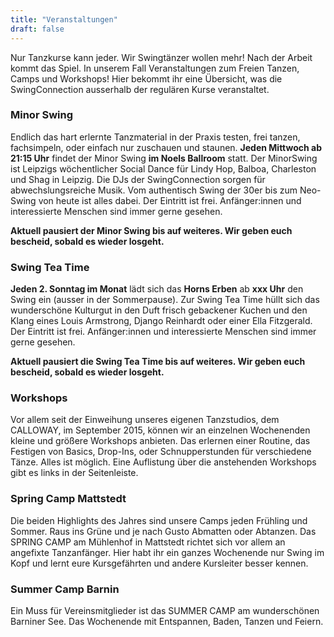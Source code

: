 ```yaml
---
title: "Veranstaltungen"
draft: false
---
```


Nur Tanzkurse kann jeder. Wir Swingtänzer wollen mehr! Nach der Arbeit kommt das Spiel. In unserem Fall Veranstaltungen zum Freien Tanzen, Camps und Workshops! Hier bekommt ihr eine Übersicht, was die SwingConnection ausserhalb der regulären Kurse veranstaltet.

### Minor Swing

Endlich das hart erlernte Tanzmaterial in der Praxis testen, frei tanzen, fachsimpeln, oder einfach nur zuschauen und staunen.
**Jeden Mittwoch ab 21:15 Uhr** findet der Minor Swing **im Noels Ballroom** statt. Der MinorSwing ist Leipzigs wöchentlicher Social Dance für Lindy Hop, Balboa, Charleston und Shag in Leipzig. Die DJs der SwingConnection sorgen für abwechslungsreiche Musik. Vom authentisch Swing der 30er bis zum Neo-Swing von heute ist alles dabei. Der Eintritt ist frei. Anfänger:innen und interessierte Menschen sind immer gerne gesehen.

**Aktuell pausiert der Minor Swing bis auf weiteres. Wir geben euch bescheid, sobald es wieder losgeht.**

### Swing Tea Time
**Jeden 2. Sonntag im Monat** lädt sich das **Horns Erben** ab **xxx Uhr** den Swing ein (ausser in der Sommerpause). Zur Swing Tea Time hüllt sich das wunderschöne Kulturgut in den Duft frisch gebackener Kuchen und den Klang eines Louis Armstrong, Django Reinhardt oder einer Ella Fitzgerald. Der Eintritt ist frei. Anfänger:innen und interessierte Menschen sind immer gerne gesehen.

**Aktuell pausiert die Swing Tea Time bis auf weiteres. Wir geben euch bescheid, sobald es wieder losgeht.**

### Workshops

Vor allem seit der Einweihung unseres eigenen Tanzstudios, dem CALLOWAY, im September 2015, können wir an einzelnen Wochenenden kleine und größere Workshops anbieten. Das erlernen einer Routine, das Festigen von Basics, Drop-Ins, oder Schnupperstunden für verschiedene Tänze. Alles ist möglich. Eine Auflistung über die anstehenden Workshops gibt es links in der Seitenleiste.

### Spring Camp Mattstedt

Die beiden Highlights des Jahres sind unsere Camps jeden Frühling und Sommer. Raus ins Grüne und je nach Gusto Abmatten oder Abtanzen. Das SPRING CAMP am Mühlenhof in Mattstedt richtet sich vor allem an angefixte Tanzanfänger. Hier habt ihr ein ganzes Wochenende nur Swing im Kopf und lernt eure Kursgefährten und andere Kursleiter besser kennen. 

### Summer Camp Barnin

Ein Muss für Vereinsmitglieder ist das SUMMER CAMP am wunderschönen Barniner See. Das Wochenende mit Entspannen, Baden, Tanzen und Feiern.


